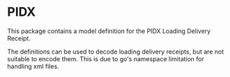 # PIDX

This package contains a model definition for the PIDX Loading Delivery Receipt.

The definitions can be used to decode loading delivery receipts, but are not
suitable to encode them. This is due to go's namespace limitation for handling
xml files.

